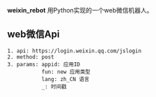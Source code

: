 
**weixin_rebot** 用Python实现的一个web微信机器人。

## web微信Api
```
1. api: https://login.weixin.qq.com/jslogin
2. method: post
3. params: appid: 应用ID
           fun: new 应用类型
           lang: zh_CN 语言
           _: 时间戳
```
